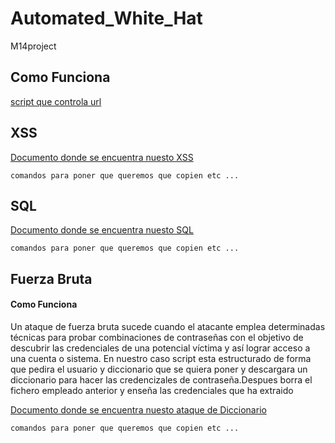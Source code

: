 # Automated_White_Hat
M14project
<!-- This content will not appear in the rendered Markdown -->
## Como Funciona
[script que controla url](https://github.com/Jose-Paco/Automated_White_Hat/blob/ataques/1_checkurl.sh)
## XSS
[Documento donde se encuentra nuesto XSS](https://github.com/Jose-Paco/Automated_White_Hat/blob/ataques/3_xss.sh)
```
comandos para poner que queremos que copien etc ... 
```
## SQL
[Documento donde se encuentra nuesto SQL](https://github.com/Jose-Paco/Automated_White_Hat/blob/ataques/3_sqli.sh)
```
comandos para poner que queremos que copien etc ... 
```
## Fuerza Bruta
#### Como Funciona
Un ataque de fuerza bruta sucede cuando el atacante emplea determinadas técnicas para probar combinaciones de contraseñas con el objetivo de descubrir las credenciales de una potencial víctima y así lograr acceso a una cuenta o sistema.
En nuestro caso script esta estructurado de forma que pedira el usuario y diccionario que se quiera poner y descargara un diccionario para hacer las credencizales de contraseña.Despues borra el fichero empleado anterior y enseña las credenciales que ha extraido 

[Documento donde se encuentra nuesto ataque de Diccionario](https://github.com/Jose-Paco/Automated_White_Hat/blob/ataques/3_diccionario.sh)
```
comandos para poner que queremos que copien etc ... 
```
